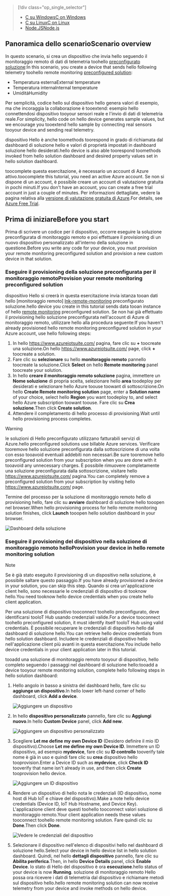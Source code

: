> [!div class="op_single_selector"]
> * [<span data-ttu-id="2a4c3-101">C su Windows</span><span class="sxs-lookup"><span data-stu-id="2a4c3-101">C on Windows</span></span>](../articles/iot-suite/iot-suite-connecting-devices.md)
> * [<span data-ttu-id="2a4c3-102">C su Linux</span><span class="sxs-lookup"><span data-stu-id="2a4c3-102">C on Linux</span></span>](../articles/iot-suite/iot-suite-connecting-devices-linux.md)
> * [<span data-ttu-id="2a4c3-103">Node.JS</span><span class="sxs-lookup"><span data-stu-id="2a4c3-103">Node.js</span></span>](../articles/iot-suite/iot-suite-connecting-devices-node.md)
> 
> 

## <a name="scenario-overview"></a><span data-ttu-id="2a4c3-104">Panoramica dello scenario</span><span class="sxs-lookup"><span data-stu-id="2a4c3-104">Scenario overview</span></span>
<span data-ttu-id="2a4c3-105">In questo scenario, si crea un dispositivo che invia hello seguendo il monitoraggio remoto di dati di telemetria toohello [preconfigurato soluzione][lnk-what-are-preconfig-solutions]:</span><span class="sxs-lookup"><span data-stu-id="2a4c3-105">In this scenario, you create a device that sends hello following telemetry toohello remote monitoring [preconfigured solution][lnk-what-are-preconfig-solutions]:</span></span>

* <span data-ttu-id="2a4c3-106">Temperatura esterna</span><span class="sxs-lookup"><span data-stu-id="2a4c3-106">External temperature</span></span>
* <span data-ttu-id="2a4c3-107">Temperatura interna</span><span class="sxs-lookup"><span data-stu-id="2a4c3-107">Internal temperature</span></span>
* <span data-ttu-id="2a4c3-108">Umidità</span><span class="sxs-lookup"><span data-stu-id="2a4c3-108">Humidity</span></span>

<span data-ttu-id="2a4c3-109">Per semplicità, codice hello sul dispositivo hello genera valori di esempio, ma che incoraggia la collaborazione è tooextend: esempio hello connettendosi dispositivo tooyour sensori reale e l'invio di dati di telemetria reale.</span><span class="sxs-lookup"><span data-stu-id="2a4c3-109">For simplicity, hello code on hello device generates sample values, but we encourage you tooextend hello sample by connecting real sensors tooyour device and sending real telemetry.</span></span>

<span data-ttu-id="2a4c3-110">dispositivo Hello è anche toomethods toorespond in grado di richiamata dal dashboard di soluzione hello e valori di proprietà impostati in dashboard soluzione hello desiderati.</span><span class="sxs-lookup"><span data-stu-id="2a4c3-110">hello device is also able toorespond toomethods invoked from hello solution dashboard and desired property values set in hello solution dashboard.</span></span>

<span data-ttu-id="2a4c3-111">toocomplete questa esercitazione, è necessario un account di Azure attivo.</span><span class="sxs-lookup"><span data-stu-id="2a4c3-111">toocomplete this tutorial, you need an active Azure account.</span></span> <span data-ttu-id="2a4c3-112">Se non si dispone di un account, è possibile creare un account di valutazione gratuita in pochi minuti.</span><span class="sxs-lookup"><span data-stu-id="2a4c3-112">If you don't have an account, you can create a free trial account in just a couple of minutes.</span></span> <span data-ttu-id="2a4c3-113">Per informazioni dettagliate, vedere la pagina relativa alla [versione di valutazione gratuita di Azure][lnk-free-trial].</span><span class="sxs-lookup"><span data-stu-id="2a4c3-113">For details, see [Azure Free Trial][lnk-free-trial].</span></span>

## <a name="before-you-start"></a><span data-ttu-id="2a4c3-114">Prima di iniziare</span><span class="sxs-lookup"><span data-stu-id="2a4c3-114">Before you start</span></span>
<span data-ttu-id="2a4c3-115">Prima di scrivere un codice per il dispositivo, occorre eseguire la soluzione preconfigurata di monitoraggio remoto e poi effettuare il provisioning di un nuovo dispositivo personalizzato all'interno della soluzione in questione.</span><span class="sxs-lookup"><span data-stu-id="2a4c3-115">Before you write any code for your device, you must provision your remote monitoring preconfigured solution and provision a new custom device in that solution.</span></span>

### <a name="provision-your-remote-monitoring-preconfigured-solution"></a><span data-ttu-id="2a4c3-116">Eseguire il provisioning della soluzione preconfigurata per il monitoraggio remoto</span><span class="sxs-lookup"><span data-stu-id="2a4c3-116">Provision your remote monitoring preconfigured solution</span></span>
<span data-ttu-id="2a4c3-117">dispositivo Hello si creerà in questa esercitazione invia istanza tooan dati hello [monitoraggio remoto] [ lnk-remote-monitoring] preconfigurato soluzione.</span><span class="sxs-lookup"><span data-stu-id="2a4c3-117">hello device you create in this tutorial sends data tooan instance of hello [remote monitoring][lnk-remote-monitoring] preconfigured solution.</span></span> <span data-ttu-id="2a4c3-118">Se non hai già effettuato il provisioning hello soluzione preconfigurata nell'account di Azure di monitoraggio remoto, utilizzare hello alla procedura seguente:</span><span class="sxs-lookup"><span data-stu-id="2a4c3-118">If you haven't already provisioned hello remote monitoring preconfigured solution in your Azure account, use hello following steps:</span></span>

1. <span data-ttu-id="2a4c3-119">In hello <https://www.azureiotsuite.com/> pagina, fare clic su  **+**  toocreate una soluzione.</span><span class="sxs-lookup"><span data-stu-id="2a4c3-119">On hello <https://www.azureiotsuite.com/> page, click **+** toocreate a solution.</span></span>
2. <span data-ttu-id="2a4c3-120">Fare clic su **selezionare** su hello **monitoraggio remoto** pannello toocreate la soluzione.</span><span class="sxs-lookup"><span data-stu-id="2a4c3-120">Click **Select** on hello **Remote monitoring** panel toocreate your solution.</span></span>
3. <span data-ttu-id="2a4c3-121">In hello **creare il monitoraggio remoto soluzione** pagina, immettere un **Nome soluzione** di propria scelta, selezionare hello **area** toodeploy per desiderati e selezionare hello Azure toouse toowant di sottoscrizione.</span><span class="sxs-lookup"><span data-stu-id="2a4c3-121">On hello **Create Remote monitoring solution** page, enter a **Solution name** of your choice, select hello **Region** you want toodeploy to, and select hello Azure subscription toowant toouse.</span></span> <span data-ttu-id="2a4c3-122">Fare clic su **Crea soluzione**.</span><span class="sxs-lookup"><span data-stu-id="2a4c3-122">Then click **Create solution**.</span></span>
4. <span data-ttu-id="2a4c3-123">Attendere il completamento di hello processo di provisioning.</span><span class="sxs-lookup"><span data-stu-id="2a4c3-123">Wait until hello provisioning process completes.</span></span>

> [!WARNING]
> <span data-ttu-id="2a4c3-124">le soluzioni di Hello preconfigurato utilizzano fatturabili servizi di Azure.</span><span class="sxs-lookup"><span data-stu-id="2a4c3-124">hello preconfigured solutions use billable Azure services.</span></span> <span data-ttu-id="2a4c3-125">Verificare tooremove hello soluzione preconfigurata dalla sottoscrizione di una volta con esso tooavoid eventuali addebiti non necessari.</span><span class="sxs-lookup"><span data-stu-id="2a4c3-125">Be sure tooremove hello preconfigured solution from your subscription when you are done with it tooavoid any unnecessary charges.</span></span> <span data-ttu-id="2a4c3-126">È possibile rimuovere completamente una soluzione preconfigurata dalla sottoscrizione, visitare hello <https://www.azureiotsuite.com/> pagina.</span><span class="sxs-lookup"><span data-stu-id="2a4c3-126">You can completely remove a preconfigured solution from your subscription by visiting hello <https://www.azureiotsuite.com/> page.</span></span>
> 
> 

<span data-ttu-id="2a4c3-127">Termine del processo per la soluzione di monitoraggio remoto hello di provisioning hello, fare clic su **avviare** dashboard di soluzione hello tooopen nel browser.</span><span class="sxs-lookup"><span data-stu-id="2a4c3-127">When hello provisioning process for hello remote monitoring solution finishes, click **Launch** tooopen hello solution dashboard in your browser.</span></span>

![Dashboard della soluzione][img-dashboard]

### <a name="provision-your-device-in-hello-remote-monitoring-solution"></a><span data-ttu-id="2a4c3-129">Eseguire il provisioning del dispositivo nella soluzione di monitoraggio remoto hello</span><span class="sxs-lookup"><span data-stu-id="2a4c3-129">Provision your device in hello remote monitoring solution</span></span>
> [!NOTE]
> <span data-ttu-id="2a4c3-130">Se è già stato eseguito il provisioning di un dispositivo nella soluzione, è possibile saltare questo passaggio.</span><span class="sxs-lookup"><span data-stu-id="2a4c3-130">If you have already provisioned a device in your solution, you can skip this step.</span></span> <span data-ttu-id="2a4c3-131">Quando si crea un'applicazione client hello, sono necessarie le credenziali di dispositivo di tooknow hello.</span><span class="sxs-lookup"><span data-stu-id="2a4c3-131">You need tooknow hello device credentials when you create hello client application.</span></span>
> 
> 

<span data-ttu-id="2a4c3-132">Per una soluzione di dispositivo tooconnect toohello preconfigurato, deve identificarsi tooIoT Hub usando credenziali valide.</span><span class="sxs-lookup"><span data-stu-id="2a4c3-132">For a device tooconnect toohello preconfigured solution, it must identify itself tooIoT Hub using valid credentials.</span></span> <span data-ttu-id="2a4c3-133">È possibile recuperare le credenziali di dispositivo hello dal dashboard di soluzione hello.</span><span class="sxs-lookup"><span data-stu-id="2a4c3-133">You can retrieve hello device credentials from hello solution dashboard.</span></span> <span data-ttu-id="2a4c3-134">Includere le credenziali di dispositivo hello nell'applicazione client più avanti in questa esercitazione.</span><span class="sxs-lookup"><span data-stu-id="2a4c3-134">You include hello device credentials in your client application later in this tutorial.</span></span>

<span data-ttu-id="2a4c3-135">tooadd una soluzione di monitoraggio remoto tooyour di dispositivo, hello completo seguendo i passaggi nel dashboard di soluzione hello:</span><span class="sxs-lookup"><span data-stu-id="2a4c3-135">tooadd a device tooyour remote monitoring solution, complete hello following steps in hello solution dashboard:</span></span>

1. <span data-ttu-id="2a4c3-136">Hello angolo in basso a sinistra del dashboard hello, fare clic su **aggiunge un dispositivo**.</span><span class="sxs-lookup"><span data-stu-id="2a4c3-136">In hello lower left-hand corner of hello dashboard, click **Add a device**.</span></span>
   
   ![Aggiungere un dispositivo][1]
2. <span data-ttu-id="2a4c3-138">In hello **dispositivo personalizzato** pannello, fare clic su **Aggiungi nuovo**.</span><span class="sxs-lookup"><span data-stu-id="2a4c3-138">In hello **Custom Device** panel, click **Add new**.</span></span>
   
   ![Aggiungere un dispositivo personalizzato][2]
3. <span data-ttu-id="2a4c3-140">Scegliere **Let me define my own Device ID** (Desidero definire il mio ID dispositivo).</span><span class="sxs-lookup"><span data-stu-id="2a4c3-140">Choose **Let me define my own Device ID**.</span></span> <span data-ttu-id="2a4c3-141">Immettere un ID dispositivo, ad esempio **mydevice**, fare clic su **ID controllo** tooverify tale nome è già in uso e quindi fare clic su **crea** dispositivo hello tooprovision.</span><span class="sxs-lookup"><span data-stu-id="2a4c3-141">Enter a Device ID such as **mydevice**, click **Check ID** tooverify that name isn't already in use, and then click **Create** tooprovision hello device.</span></span>
   
   ![Aggiungere un ID dispositivo][3]
4. <span data-ttu-id="2a4c3-143">Rendere un dispositivo di hello nota le credenziali (ID dispositivo, nome host di Hub IoT e chiave del dispositivo).</span><span class="sxs-lookup"><span data-stu-id="2a4c3-143">Make a note hello device credentials (Device ID, IoT Hub Hostname, and Device Key).</span></span> <span data-ttu-id="2a4c3-144">L'applicazione client deve questi toohello tooconnect valori soluzione di monitoraggio remoto.</span><span class="sxs-lookup"><span data-stu-id="2a4c3-144">Your client application needs these values tooconnect toohello remote monitoring solution.</span></span> <span data-ttu-id="2a4c3-145">Fare quindi clic su **Done**.</span><span class="sxs-lookup"><span data-stu-id="2a4c3-145">Then click **Done**.</span></span>
   
    ![Vedere le credenziali del dispositivo][4]
5. <span data-ttu-id="2a4c3-147">Selezionare il dispositivo nell'elenco di dispositivi hello nel dashboard di soluzione hello.</span><span class="sxs-lookup"><span data-stu-id="2a4c3-147">Select your device in hello device list in hello solution dashboard.</span></span> <span data-ttu-id="2a4c3-148">Quindi, nel hello **dettagli dispositivo** pannello, fare clic su **Abilita periferica**.</span><span class="sxs-lookup"><span data-stu-id="2a4c3-148">Then, in hello **Device Details** panel, click **Enable Device**.</span></span> <span data-ttu-id="2a4c3-149">lo stato di Hello del dispositivo è ora **esecuzione**.</span><span class="sxs-lookup"><span data-stu-id="2a4c3-149">hello status of your device is now **Running**.</span></span> <span data-ttu-id="2a4c3-150">soluzione di monitoraggio remoto Hello possa ora ricevere i dati di telemetria dal dispositivo e richiamare metodi sul dispositivo hello.</span><span class="sxs-lookup"><span data-stu-id="2a4c3-150">hello remote monitoring solution can now receive telemetry from your device and invoke methods on hello device.</span></span>

[img-dashboard]: ./media/iot-suite-selector-connecting/dashboard.png
[1]: ./media/iot-suite-selector-connecting/suite0.png
[2]: ./media/iot-suite-selector-connecting/suite1.png
[3]: ./media/iot-suite-selector-connecting/suite2.png
[4]: ./media/iot-suite-selector-connecting/suite3.png

[lnk-what-are-preconfig-solutions]: ../articles/iot-suite/iot-suite-what-are-preconfigured-solutions.md
[lnk-remote-monitoring]: ../articles/iot-suite/iot-suite-remote-monitoring-sample-walkthrough.md
[lnk-free-trial]: http://azure.microsoft.com/pricing/free-trial/